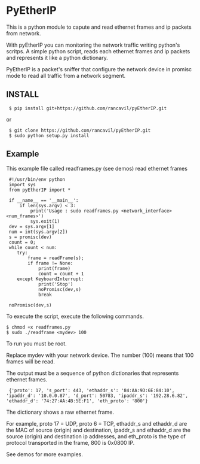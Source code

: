 PyEtherIP
=========

This is a python module to capute and read ethernet frames and ip packets from network.

With pyEtherIP you can monitoring the network traffic writing python's scritps. A simple python script, reads each ethernet frames and ip packets and represents it like a python dictionary.

PyEtherIP is a packet's sniffer that configure the network device in promisc mode to read all traffic from a network segment. 

INSTALL
-------

     $ pip install git+https://github.com/rancavil/pyEtherIP.git

or 

     $ git clone https://github.com/rancavil/pyEtherIP.git
     $ sudo python setup.py install

Example
-------

This example file called readframes.py (see demos) read ethernet frames

     #!/usr/bin/env python
     import sys
     from pyEtherIP import *

     if __name__ == '__main__':
         if len(sys.argv) < 3:
             print('Usage : sudo readframes.py <network_interface> <num_frames>')
             sys.exit(1)
     dev = sys.argv[1]
     num = int(sys.argv[2])
     s = promisc(dev)
     count = 0;
     while count < num:
        try:
            frame = readFrame(s);
            if frame != None:
                print(frame)
                count = count + 1
        except KeyboardInterrupt:
                print('Stop')
                noPromisc(dev,s)
                break

     noPromisc(dev,s)

To execute the script, execute the following commands.

    $ chmod +x readframes.py
    $ sudo ./readframe <mydev> 100

To run you must be root.

Replace mydev with your network device. The number (100) means that 100 frames will be read.

The output must be a sequence of python dictionaries that represents ethernet frames.

     {'proto': 17, 's_port': 443, 'ethaddr_s': '84:AA:9D:6E:84:10', 'ipaddr_d': '10.0.0.87', 'd_port': 50783, 'ipaddr_s': '192.28.6.82', 'ethaddr_d': '74:27:AA:4B:5E:F1', 'eth_proto': '800'}

The dictionary shows a raw ethernet frame.

For example, proto 17 = UDP, proto 6 = TCP, ethaddr_s and ethaddr_d are the MAC of source (origin) and destination, ipaddr_s and ethaddr_d are the source (origin) and destination ip addresses, and eth_proto is the type of protocol transported in the frame, 800 is 0x0800 IP.

See demos for more examples.


